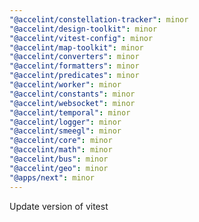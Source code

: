 ```yaml
---
"@accelint/constellation-tracker": minor
"@accelint/design-toolkit": minor
"@accelint/vitest-config": minor
"@accelint/map-toolkit": minor
"@accelint/converters": minor
"@accelint/formatters": minor
"@accelint/predicates": minor
"@accelint/worker": minor
"@accelint/constants": minor
"@accelint/websocket": minor
"@accelint/temporal": minor
"@accelint/logger": minor
"@accelint/smeegl": minor
"@accelint/core": minor
"@accelint/math": minor
"@accelint/bus": minor
"@accelint/geo": minor
"@apps/next": minor
---
```


Update version of vitest
